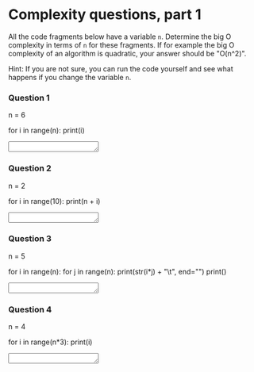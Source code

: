 # Complexity questions, part 1

All the code fragments below have a variable `n`. Determine the big O complexity in terms of `n` for these fragments. If for example the big O complexity of an algorithm is quadratic, your answer should be "O(n^2)".

Hint: If you are not sure, you can run the code yourself and see what happens if you change the variable `n`.

### Question 1

n = 6

for i in range(n):
    print(i)

<textarea name="form[1]" rows="1" required=""></textarea>

### Question 2

n = 2

for i in range(10):
    print(n + i)

<textarea name="form[2]" rows="1" required=""></textarea>

### Question 3

n = 5

for i in range(n):
    for j in range(n):
        print(str(i*j) + "\t", end="")
    print()

<textarea name="form[3]" rows="1" required=""></textarea>

### Question 4

n = 4

for i in range(n*3):
    print(i)

<textarea name="form[4]" rows="1" required=""></textarea>
